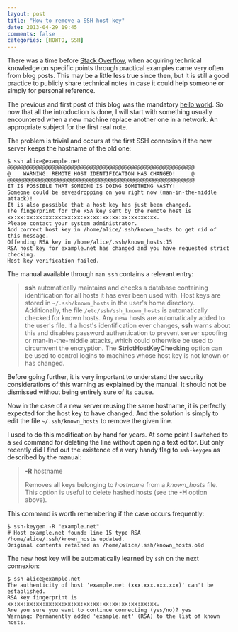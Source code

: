 ```yaml
---
layout: post
title: "How to remove a SSH host key"
date: 2013-04-29 19:45
comments: false
categories: [HOWTO, SSH]
---
```


There was a time before [Stack Overflow][1], when acquiring technical knowledge
on specific points through practical examples came very often from blog posts.
This may be a little less true since then, but it is still a good practice to
publicly share technical notes in case it could help someone or simply for
personal reference.

The previous and first post of this blog was the mandatory [hello world][2]. So
now that all the introduction is done, I will start with something usually
encountered when a new machine replace another one in a network. An appropriate
subject for the first real note.

<!-- more -->

The problem is trivial and occurs at the first SSH connexion if the new server
keeps the hostname of the old one:

    $ ssh alice@example.net
    @@@@@@@@@@@@@@@@@@@@@@@@@@@@@@@@@@@@@@@@@@@@@@@@@@@@@@@@@@@
    @    WARNING: REMOTE HOST IDENTIFICATION HAS CHANGED!     @
    @@@@@@@@@@@@@@@@@@@@@@@@@@@@@@@@@@@@@@@@@@@@@@@@@@@@@@@@@@@
    IT IS POSSIBLE THAT SOMEONE IS DOING SOMETHING NASTY!
    Someone could be eavesdropping on you right now (man-in-the-middle attack)!
    It is also possible that a host key has just been changed.
    The fingerprint for the RSA key sent by the remote host is
    xx:xx:xx:xx:xx:xx:xx:xx:xx:xx:xx:xx:xx:xx:xx:xx.
    Please contact your system administrator.
    Add correct host key in /home/alice/.ssh/known_hosts to get rid of this message.
    Offending RSA key in /home/alice/.ssh/known_hosts:15
    RSA host key for example.net has changed and you have requested strict checking.
    Host key verification failed.

The manual available through `man ssh` contains a relevant entry:

> **ssh** automatically maintains and checks a database containing
> identification for all hosts it has ever been used with. Host keys are stored
> in `~/.ssh/known_hosts` in the user's home directory. Additionally, the file
> `/etc/ssh/ssh_known_hosts` is automatically checked for known hosts. Any new
> hosts are automatically added to the user's file. If a host's identification
> ever changes, **ssh** warns about this and disables password authentication
> to prevent server spoofing or man-in-the-middle attacks, which could
> otherwise be used to circumvent the encryption. The **StrictHostKeyChecking**
> option can be used to control logins to machines whose host key is not known
> or has changed.

Before going further, it is very important to understand the security
considerations of this warning as explained by the manual. It should not be
dismissed without being entirely sure of its cause.

Now in the case of a new server reusing the same hostname, it is perfectly
expected for the host key to have changed. And the solution is simply to edit
the file `~/.ssh/known_hosts` to remove the given line.

I used to do this modification by hand for years. At some point I switched to a
`sed` command for deleting the line without opening a text editor. But only
recently did I find out the existence of a very handy flag to `ssh-keygen` as
described by the manual:

> **-R** hostname
>
> Removes all keys belonging to _hostname_ from a _known_hosts_ file.
> This option is useful to delete hashed hosts (see the **-H** option
> above).

This command is worth remembering if the case occurs frequently:

    $ ssh-keygen -R "example.net"
    # Host example.net found: line 15 type RSA
    /home/alice/.ssh/known_hosts updated.
    Original contents retained as /home/alice/.ssh/known_hosts.old

The new host key will be automatically learned by `ssh` on the next connexion:

    $ ssh alice@example.net
    The authenticity of host 'example.net (xxx.xxx.xxx.xxx)' can't be established.
    RSA key fingerprint is xx:xx:xx:xx:xx:xx:xx:xx:xx:xx:xx:xx:xx:xx:xx:xx.
    Are you sure you want to continue connecting (yes/no)? yes
    Warning: Permanently added 'example.net' (RSA) to the list of known hosts.

[1]: http://stackoverflow.com
[2]: /blog/2013/04/15/hello-world
